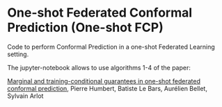 # One-shot Federated Conformal Prediction (One-shot FCP)

Code to perform Conformal Prediction in a one-shot Federated Learning setting.

The jupyter-notebook allows to use algorithms 1-4 of the paper:

[Marginal and training-conditional guarantees in one-shot federated conformal prediction](https://arxiv.org/pdf/2405.12567), Pierre Humbert, Batiste Le Bars, Aurélien Bellet, Sylvain Arlot
